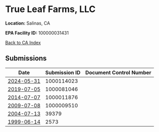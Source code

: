 # True Leaf Farms, LLC

**Location:** Salinas, CA

**EPA Facility ID:** 100000031431

[Back to CA Index](../../index.md)

## Submissions

| Date | Submission ID | Document Control Number |
|------|--------------|-------------------------|
| [2024-05-31](submissions/1000114023.md) | 1000114023 |  |
| [2019-07-05](submissions/1000081046.md) | 1000081046 |  |
| [2014-07-07](submissions/1000011876.md) | 1000011876 |  |
| [2009-07-08](submissions/1000009510.md) | 1000009510 |  |
| [2004-07-13](submissions/39379.md) | 39379 |  |
| [1999-06-14](submissions/2573.md) | 2573 |  |
